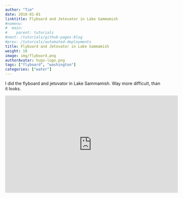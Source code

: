 ```yaml
---
author: "Tim"
date: 2018-01-01
linktitle: Flyboard and Jetovator in Lake Sammamish
#nomenu:
#  main:
#    parent: tutorials
#next: /tutorials/github-pages-blog
#prev: /tutorials/automated-deployments
title: Flyboard and Jetovator in Lake Sammamish
weight: 10
image: img/flyboard.png
authorAvatar: hugo-logo.png
tags: ["flyboard", "washington"]
categories: ["water"]
---
```


I did the flyboard and jetovator in Lake Sammamish. Way more difficult, than it looks.  

<iframe width="560" height="315" src="https://www.youtube.com/embed/wWuhkmnm-6g" frameborder="0" allow="autoplay; encrypted-media" allowfullscreen></iframe>
